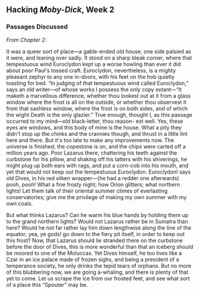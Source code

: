 ## Hacking *Moby-Dick*, Week 2

### Passages Discussed

*From Chapter 2:*

It was a queer sort of place—a gable-ended old house, one
side palsied as it were, and leaning over sadly. It stood on a
sharp bleak corner, where that tempestuous wind Euroclydon
kept up a worse howling than ever it did about poor Paul's
tossed craft. Euroclydon, nevertheless, is a mighty pleasant
zephyr to any one in-doors, with his feet on the hob quietly
toasting for bed. “In judging of that tempestuous wind called
Euroclydon,” says an old writer—of whose works I possess the
only copy extant—“It maketh a marvellous difference, whether
thou lookest out at it from a glass window where the frost is all
on the outside, or whether thou observest it from that sashless
window, where the frost is on both sides, and of which the
wight Death is the only glazier.” True enough, thought I, as
this passage occurred to my mind—old black-letter, thou reason-
est well. Yes, these eyes are windows, and this body of mine
is the house. What a pity they didn't stop up the chinks and
the crannies though, and thrust in a little lint here and there.
But it's too late to make any improvements now. The universe
is finished; the copestone is on, and the chips were carted off
a million years ago. Poor Lazarus there, chattering his teeth
against the curbstone for his pillow, and shaking off his tatters
with his shiverings, he might plug up both ears with rags, and
put a corn-cob into his mouth, and yet that would not keep out
the tempestuous Euroclydon. Euroclydon! says old Dives, in
his red silken wrapper—(he had a redder one afterwards) pooh,
pooh! What a fine frosty night; how Orion glitters; what
northern lights! Let them talk of their oriental summer climes
of everlasting conservatories; give me the privilege of making
my own summer with my own coals.

But what thinks Lazarus? Can he warm his blue hands by
holding them up to the grand northern lights? Would not
Lazarus rather be in Sumatra than here? Would he not far
rather lay him down lengthwise along the line of the equator;
yea, ye gods! go down to the fiery pit itself, in order to keep
out this frost?
Now, that Lazarus should lie stranded there on the curbstone
before the door of Dives, this is more wonderful than that an
iceberg should be moored to one of the Moluccas. Yet Dives
himself, he too lives like a Czar in an ice palace made of frozen
sighs, and being a president of a temperance society, he only
drinks the tepid tears of orphans.
But no more of this blubbering now, we are going a-whaling,
and there is plenty of that yet to come. Let us scrape the ice
from our frosted feet, and see what sort of a place this “Spouter”
may be.
